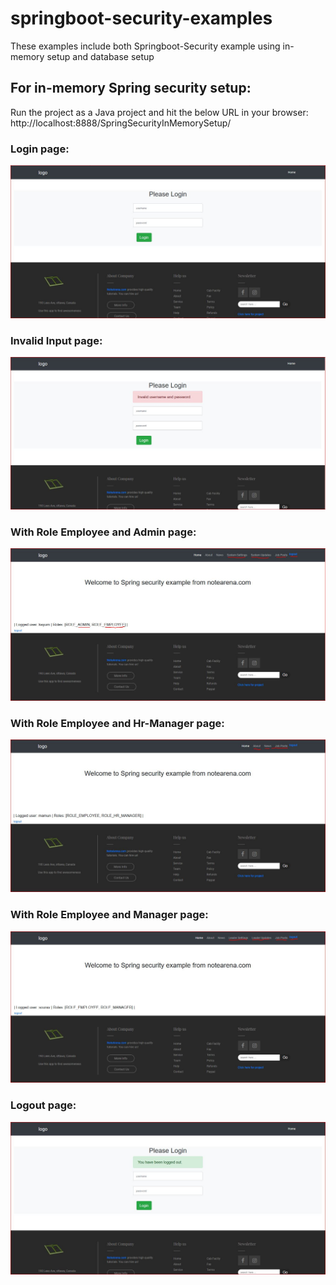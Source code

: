 # springboot-security-examples
These examples include both Springboot-Security example using in-memory setup and database setup
## For in-memory Spring security setup:
Run the project as a Java project and hit the below URL in your browser:<br>
http://localhost:8888/SpringSecurityInMemorySetup/

### Login page:
![loginpage](https://github.com/Md-MamunAbdulKayum/springboot-security-examples/blob/master/img/in-memory/loginpage.JPG)

### Invalid Input page:
![invalidinput](https://github.com/Md-MamunAbdulKayum/springboot-security-examples/blob/master/img/in-memory/invalidInput.JPG)

### With Role Employee and Admin page:
![emaployeeandadmin](https://github.com/Md-MamunAbdulKayum/springboot-security-examples/blob/master/img/in-memory/withRoleEmployeeAndAdmin.JPG)

### With Role Employee and Hr-Manager page:
![emaployeeandadmin](https://github.com/Md-MamunAbdulKayum/springboot-security-examples/blob/master/img/in-memory/withRoleEmployeeAndHrManager.JPG)

### With Role Employee and Manager page:
![withRoleEmployeeAndManager](https://github.com/Md-MamunAbdulKayum/springboot-security-examples/blob/master/img/in-memory/withRoleEmployeeAndManager.JPG)

### Logout page:
![logoutpage](https://github.com/Md-MamunAbdulKayum/springboot-security-examples/blob/master/img/in-memory/logout.JPG)
